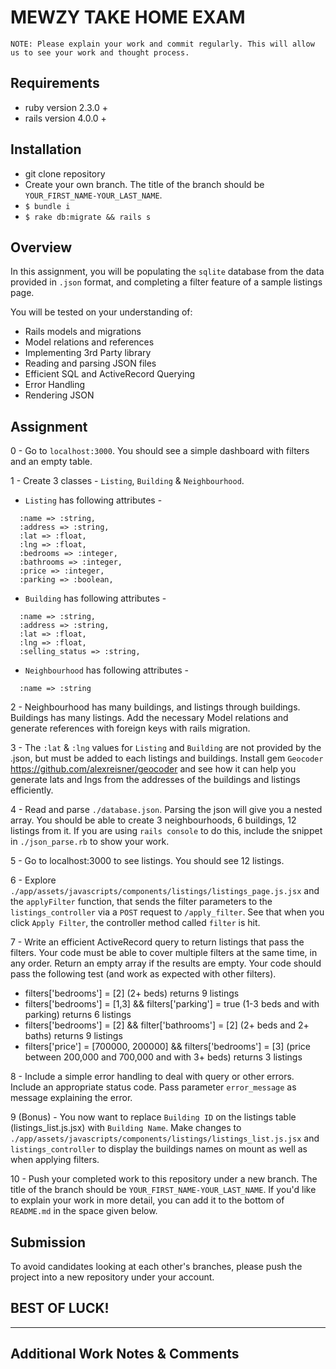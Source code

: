 # MEWZY TAKE HOME EXAM

```
NOTE: Please explain your work and commit regularly. This will allow us to see your work and thought process.
```

## Requirements

- ruby version 2.3.0 +
- rails version 4.0.0 +

## Installation

- git clone repository
- Create your own branch. The title of the branch should be `YOUR_FIRST_NAME-YOUR_LAST_NAME`.
- `$ bundle i`
- `$ rake db:migrate && rails s`

## Overview

In this assignment, you will be populating the `sqlite` database from the data provided in `.json` format, and completing a filter feature of a sample listings page.

You will be tested on your understanding of:

- Rails models and migrations
- Model relations and references
- Implementing 3rd Party library
- Reading and parsing JSON files
- Efficient SQL and ActiveRecord Querying
- Error Handling
- Rendering JSON

## Assignment

0 - Go to `localhost:3000`. You should see a simple dashboard with filters and an empty table.

1 - Create 3 classes - `Listing`, `Building` & `Neighbourhood`.

  - `Listing` has following attributes -

  ```
    :name => :string,
    :address => :string,
    :lat => :float,
    :lng => :float,
    :bedrooms => :integer,
    :bathrooms => :integer,
    :price => :integer,
    :parking => :boolean,
  ```

  - `Building` has following attributes -

  ```
    :name => :string,
    :address => :string,
    :lat => :float,
    :lng => :float,
    :selling_status => :string,
  ```

  - `Neighbourhood` has following attributes -

  ```
    :name => :string
  ```

2 - Neighbourhood has many buildings, and listings through buildings. Buildings has many listings. Add the necessary Model relations and generate references with foreign keys with rails migration.

3 - The `:lat` & `:lng` values for `Listing` and `Building` are not provided by the .json, but must be added to each listings and buildings. Install gem `Geocoder` https://github.com/alexreisner/geocoder and see how it can help you generate lats and lngs from the addresses of the buildings and listings efficiently.

4 - Read and parse `./database.json`. Parsing the json will give you a nested array. You should be able to create 3 neighbourhoods, 6 buildings, 12 listings from it. If you are using `rails console` to do this, include the snippet in `./json_parse.rb` to show your work.

5 - Go to localhost:3000 to see listings. You should see 12 listings.

6 - Explore `./app/assets/javascripts/components/listings/listings_page.js.jsx` and the `applyFilter` function, that sends the filter parameters to the `listings_controller` via a `POST` request to `/apply_filter`. See that when you click `Apply Filter`, the controller method called `filter` is hit.

7 - Write an efficient ActiveRecord query to return listings that pass the filters. Your code must be able to cover multiple filters at the same time, in any order. Return an empty array if the results are empty. Your code should pass the following test (and work as expected with other filters).

* filters['bedrooms'] = [2] (2+ beds) returns 9 listings
* filters['bedrooms'] = [1,3] && filters['parking'] = true (1-3 beds and with parking) returns 6 listings
* filters['bedrooms'] = [2] && filter['bathrooms'] = [2] (2+ beds and 2+ baths) returns 9 listings
* filters['price'] = [700000, 200000] && filters['bedrooms'] = [3] (price between 200,000 and 700,000 and with 3+ beds) returns 3 listings

8 - Include a simple error handling to deal with query or other errors. Include an appropriate status code. Pass parameter `error_message` as message explaining the error.

9 (Bonus) - You now want to replace `Building ID` on the listings table (listings_list.js.jsx) with `Building Name`. Make changes to `./app/assets/javascripts/components/listings/listings_list.js.jsx` and `listings_controller` to display the buildings names on mount as well as when applying filters.

10 - Push your completed work to this repository under a new branch. The title of the branch should be `YOUR_FIRST_NAME-YOUR_LAST_NAME`. If you'd like to explain your work in more detail, you can add it to the bottom of `README.md` in the space given below.

## Submission

To avoid candidates looking at each other's branches, please push the project into a new repository under your account.

## BEST OF LUCK!

***

## Additional Work Notes & Comments
